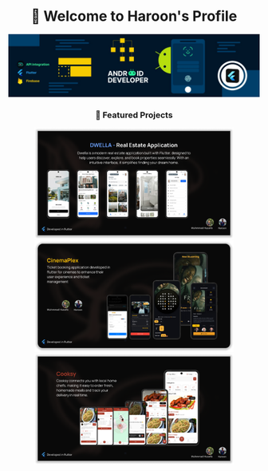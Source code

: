 
<h1 align="center" >
  👋 Welcome to Haroon's Profile
</h1>

<a href="https://github.com/#" align="center">
    <img src="./banner.jpeg" alt="Project 1"  />
  </a>




<h3 align="center">🚀 Featured Projects</h3>

<div align="center">
  <img src="./dwella-banner.png" alt="Project 1" width="400" />
  <img src="./cinemaplex-banner.png" alt="Project 2" width="400" />
  <img src="./cooksy-banner.png" alt="Project 3" width="400" />
</div>

